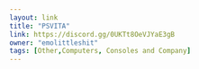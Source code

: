 ```yaml
---
layout: link
title: "PSVITA"
link: https://discord.gg/0UKTt8OeVJYaE3gB
owner: "emolittleshit"
tags: [Other,Computers, Consoles and Company]
---
```

